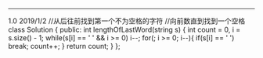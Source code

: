 ---
1.0 2019/1/2
//从后往前找到第一个不为空格的字符
//向前数直到找到一个空格
class Solution {
public:
    int lengthOfLastWord(string s) {
        int count = 0, i = s.size() - 1;
        while(s[i] == ' ' && i >= 0)
                i--; 
        for(; i >= 0; i--){
           if(s[i] == ' ')
               break;
            count++;
        }
        return count;
    }
};

